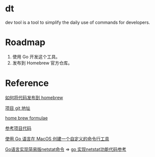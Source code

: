 # dt

dev tool is a tool to simplify the daily use of commands for developers.

# Roadmap

1. 使用 Go 开发这个工具。
2. 发布到 Homebrew 官方仓库。

# Reference

[如何将代码发布到 homebrew](https://xie.infoq.cn/article/fdb63902ad0516a03c8e3b4f5)

[项目 git 地址](https://github.com/theten52/dt)

[home brew formulae](https://formulae.brew.sh/)

[参考项目代码](https://github.com/crossoverJie/btb)

[使用 Go 语言在 MacOS 创建一个自定义的命令行工具](https://learnku.com/articles/39252)

[Go语言实现简易版netstat命令](https://www.cyub.vip/2020/11/22/Go%E8%AF%AD%E8%A8%80%E5%AE%9E%E7%8E%B0%E7%AE%80%E6%98%93%E7%89%88netstat%E5%91%BD%E4%BB%A4/) => [go 实现netstat功能代码参考](https://github.com/cyub/code-examples/tree/master/go/go-netstat)
